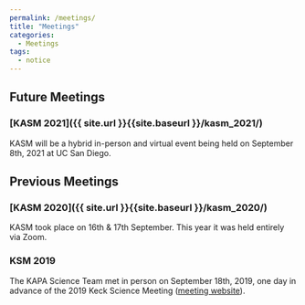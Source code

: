 ```yaml
---
permalink: /meetings/
title: "Meetings"
categories:
  - Meetings
tags:
  - notice
---
```


## Future Meetings
### [KASM 2021]({{ site.url }}{{site.baseurl }}/kasm_2021/)
KASM will be a hybrid in-person and virtual event being held on September 8th, 2021 at UC San Diego.


## Previous Meetings

### [KASM 2020]({{ site.url }}{{site.baseurl }}/kasm_2020/)
KASM took place on 16th & 17th September. This year it was held entirely via Zoom.

### KSM 2019
The KAPA Science Team met in person on September 18th, 2019, one day in advance of the 2019 Keck
Science Meeting (<a href="https://conferences.pa.ucla.edu/kapa-science-meeting-2019/">meeting website</a>).
